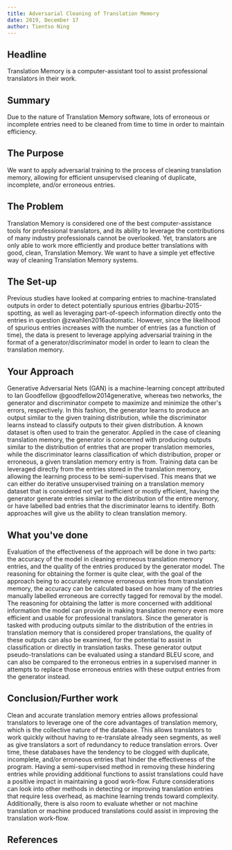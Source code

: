 ```yaml
---
title: Adversarial Cleaning of Translation Memory
date: 2019, December 17
author: Tientso Ning
---
```


## Headline
Translation Memory is a computer-assistant tool to assist professional translators in their work.

## Summary
Due to the nature of Translation Memory software, lots of erroneous or incomplete entries need to be cleaned from time to time in order to maintain efficiency.

## The Purpose
We want to apply adversarial training to the process of cleaning translation memory, allowing for efficient unsupervised cleaning of duplicate, incomplete, and/or erroneous entries.

## The Problem
Translation Memory is considered one of the best computer-assistance tools for professional translators, and its ability to leverage the contributions of many industry professionals cannot be overlooked. Yet, translators are only able to work more efficiently and produce better translations with good, clean, Translation Memory. We want to have a simple yet effective way of cleaning Translation Memory systems.

## The Set-up
Previous studies have looked at comparing entries to machine-translated outputs in order to detect potentially spurious entries @barbu-2015-spotting, as well as leveraging part-of-speech information directly onto the entries in question @zwahlen2016automatic. However, since the likelihood of spurious entries increases with the number of entries (as a function of time), the data is present to leverage applying adversarial training in the format of a generator/discriminator model in order to learn to clean the translation memory.

## Your Approach
Generative Adversarial Nets (GAN) is a machine-learning concept attributed to Ian Goodfellow @goodfellow2014generative, whereas two networks, the generator and discriminator compete to maximize and minimize the other's errors, respectively. In this fashion, the generator learns to produce an output similar to the given training distribution, while the discriminator learns instead to classify outputs to their given distribution. A known dataset is often used to train the generator. Applied in the case of cleaning translation memory, the generator is concerned with producing outputs similar to the distribution of entries that are proper translation memories, while the discriminator learns classification of which distribution, proper or erroneous, a given translation memory entry is from. Training data can be leveraged directly from the entries stored in the translation memory, allowing the learning process to be semi-supervised. This means that we can either do iterative unsupervised training on a translation memory dataset that is considered not yet inefficient or mostly efficient, having the generator generate entries similar to the distribution of the entire memory, or have labelled bad entries that the discriminator learns to identify. Both approaches will give us the ability to clean translation memory.

## What you've done
Evaluation of the effectiveness of the approach will be done in two parts: the accuracy of the model in cleaning erroneous translation memory entries, and the quality of the entries produced by the generator model. The reasoning for obtaining the former is quite clear, with the goal of the approach being to accurately remove erroneous entries from translation memory, the accuracy can be calculated based on how many of the entries manually labelled erroneous are correctly tagged for removal by the model. The reasoning for obtaining the latter is more concerned with additional information the model can provide in making translation memory even more efficient and usable for professional translators. Since the generator is tasked with producing outputs similar to the distribution of the entries in translation memory that is considered proper translations, the quality of these outputs can also be examined, for the potential to assist in classification or directly in translation tasks. These generator output pseudo-translations can be evaluated using a standard BLEU score, and can also be compared to the erroneous entries in a supervised manner in attempts to replace those erroneous entries with these output entries from the generator instead.

## Conclusion/Further work
Clean and accurate translation memory entries allows professional translators to leverage one of the core advantages of translation memory, which is the collective nature of the database. This allows translators to work quickly without having to re-translate already seen segments, as well as give translators a sort of redundancy to reduce translation errors. Over time, these databases have the tendency to be clogged with duplicate, incomplete, and/or erroneous entries that hinder the effectiveness of the program. Having a semi-supervised method in removing these hindering entries while providing additional functions to assist translations could have a positive impact in maintaining a good work-flow. Future considerations can look into other methods in detecting or improving translation entries that require less overhead, as machine learning trends toward complexity. Additionally, there is also room to evaluate whether or not machine translation or machine produced translations could assist in improving the translation work-flow.

## References
